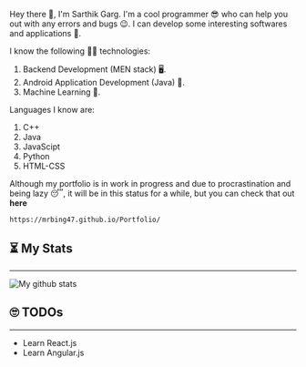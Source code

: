 Hey there 👋, I'm Sarthik Garg. I'm a cool programmer 😎 who can help you out with any errors and bugs 😉. I can develop some interesting softwares and applications 💪.

I know the following 👨‍🏫 technologies:

1. Backend Development (MEN stack) 🖥.
2. Android Application Development (Java) 📱.
3. Machine Learning 🤖.

Languages I know are:

1. C++
2. Java
3. JavaScipt
4. Python
5. HTML-CSS

Although my portfolio is in work in progress and due to procrastination and being lazy 😴, it will be in this status for a while, but you can check that out **here**

```
https://mrbing47.github.io/Portfolio/
```

## ⏳ My Stats

---

![My github stats](https://github-readme-stats.vercel.app/api?username=mrbing47&show_icons=true&title_color=fff&icon_color=79ff97&text_color=9f9f9f&bg_color=151515&hide=["issues"])

## 🙄 **TODOs**

---

-   Learn React.js
-   Learn Angular.js
